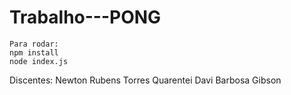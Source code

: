 # Trabalho---PONG
```
Para rodar:
npm install
node index.js
```
Discentes:
Newton Rubens Torres Quarentei
Davi Barbosa Gibson
```
